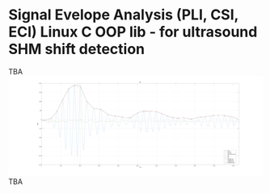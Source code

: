 # Signal Evelope Analysis (PLI, CSI, ECI) Linux C OOP lib - for ultrasound SHM shift detection
TBA
![Console](https://raw.githubusercontent.com/parezj/EnvelopeAnalysis/master/MATLAB/plot_D_1.png)
TBA
